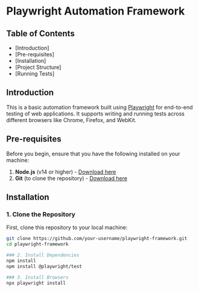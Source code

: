 # Playwright Automation Framework

## Table of Contents
- [Introduction]
- [Pre-requisites]
- [Installation]
- [Project Structure]
- [Running Tests]

## Introduction
This is a basic automation framework built using [Playwright](https://playwright.dev/) for end-to-end testing of web applications. It supports writing and running tests across different browsers like Chrome, Firefox, and WebKit.

## Pre-requisites
Before you begin, ensure that you have the following installed on your machine:

1. **Node.js** (v14 or higher) - [Download here](https://nodejs.org/)
2. **Git** (to clone the repository) - [Download here](https://git-scm.com/)

## Installation

### 1. Clone the Repository
First, clone this repository to your local machine:
```bash
git clone https://github.com/your-username/playwright-framework.git
cd playwright-framework

### 2. Install Dependencies
npm install
npm install @playwright/test

### 3. Install Browsers
npx playwright install

